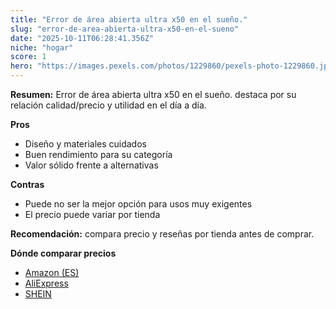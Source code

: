 ```yaml
---
title: "Error de área abierta ultra x50 en el sueño."
slug: "error-de-area-abierta-ultra-x50-en-el-sueno"
date: "2025-10-11T06:28:41.356Z"
niche: "hogar"
score: 1
hero: "https://images.pexels.com/photos/1229860/pexels-photo-1229860.jpeg?auto=compress&cs=tinysrgb&fit=crop&h=627&w=1200&auto=compress&cs=tinysrgb&w=1200&h=675&fit=crop"
---
```


**Resumen:** Error de área abierta ultra x50 en el sueño. destaca por su relación calidad/precio y utilidad en el día a día.

**Pros**
- Diseño y materiales cuidados
- Buen rendimiento para su categoría
- Valor sólido frente a alternativas

**Contras**
- Puede no ser la mejor opción para usos muy exigentes
- El precio puede variar por tienda

**Recomendación:** compara precio y reseñas por tienda antes de comprar.

**Dónde comparar precios**
- [Amazon (ES)](https://www.amazon.es/s?k=Error%20de%20%C3%A1rea%20abierta%20ultra%20x50%20en%20el%20sue%C3%B1o.&tag=teknovashop25-21)
- [AliExpress](https://www.aliexpress.com/wholesale?SearchText=Error%20de%20%C3%A1rea%20abierta%20ultra%20x50%20en%20el%20sue%C3%B1o.)
- [SHEIN](https://www.shein.com/pdsearch/Error%20de%20%C3%A1rea%20abierta%20ultra%20x50%20en%20el%20sue%C3%B1o.)
